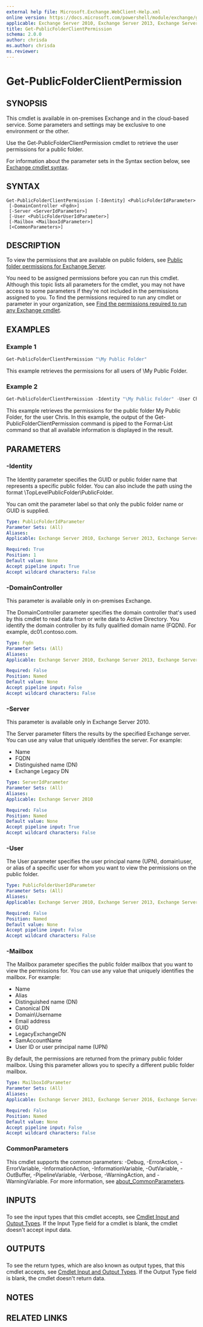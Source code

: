 ```yaml
---
external help file: Microsoft.Exchange.WebClient-Help.xml
online version: https://docs.microsoft.com/powershell/module/exchange/get-publicfolderclientpermission
applicable: Exchange Server 2010, Exchange Server 2013, Exchange Server 2016, Exchange Server 2019, Exchange Online
title: Get-PublicFolderClientPermission
schema: 2.0.0
author: chrisda
ms.author: chrisda
ms.reviewer:
---
```


# Get-PublicFolderClientPermission

## SYNOPSIS
This cmdlet is available in on-premises Exchange and in the cloud-based service. Some parameters and settings may be exclusive to one environment or the other.

Use the Get-PublicFolderClientPermission cmdlet to retrieve the user permissions for a public folder.

For information about the parameter sets in the Syntax section below, see [Exchange cmdlet syntax](https://docs.microsoft.com/powershell/exchange/exchange-cmdlet-syntax).

## SYNTAX

```
Get-PublicFolderClientPermission [-Identity] <PublicFolderIdParameter>
 [-DomainController <Fqdn>]
 [-Server <ServerIdParameter>]
 [-User <PublicFolderUserIdParameter>]
 [-Mailbox <MailboxIdParameter>]
 [<CommonParameters>]
```

## DESCRIPTION
To view the permissions that are available on public folders, see [Public folder permissions for Exchange Server](https://support.microsoft.com/help/2573274).

You need to be assigned permissions before you can run this cmdlet. Although this topic lists all parameters for the cmdlet, you may not have access to some parameters if they're not included in the permissions assigned to you. To find the permissions required to run any cmdlet or parameter in your organization, see [Find the permissions required to run any Exchange cmdlet](https://docs.microsoft.com/powershell/exchange/find-exchange-cmdlet-permissions).

## EXAMPLES

### Example 1
```powershell
Get-PublicFolderClientPermission "\My Public Folder"
```

This example retrieves the permissions for all users of \\My Public Folder.

### Example 2
```powershell
Get-PublicFolderClientPermission -Identity "\My Public Folder" -User Chris | Format-List
```

This example retrieves the permissions for the public folder My Public Folder, for the user Chris. In this example, the output of the Get-PublicFolderClientPermission command is piped to the Format-List command so that all available information is displayed in the result.

## PARAMETERS

### -Identity
The Identity parameter specifies the GUID or public folder name that represents a specific public folder. You can also include the path using the format \\TopLevelPublicFolder\\PublicFolder.

You can omit the parameter label so that only the public folder name or GUID is supplied.

```yaml
Type: PublicFolderIdParameter
Parameter Sets: (All)
Aliases:
Applicable: Exchange Server 2010, Exchange Server 2013, Exchange Server 2016, Exchange Server 2019, Exchange Online

Required: True
Position: 1
Default value: None
Accept pipeline input: True
Accept wildcard characters: False
```

### -DomainController
This parameter is available only in on-premises Exchange.

The DomainController parameter specifies the domain controller that's used by this cmdlet to read data from or write data to Active Directory. You identify the domain controller by its fully qualified domain name (FQDN). For example, dc01.contoso.com.

```yaml
Type: Fqdn
Parameter Sets: (All)
Aliases:
Applicable: Exchange Server 2010, Exchange Server 2013, Exchange Server 2016, Exchange Server 2019

Required: False
Position: Named
Default value: None
Accept pipeline input: False
Accept wildcard characters: False
```

### -Server
This parameter is available only in Exchange Server 2010.

The Server parameter filters the results by the specified Exchange server. You can use any value that uniquely identifies the server. For example:

- Name
- FQDN
- Distinguished name (DN)
- Exchange Legacy DN

```yaml
Type: ServerIdParameter
Parameter Sets: (All)
Aliases:
Applicable: Exchange Server 2010

Required: False
Position: Named
Default value: None
Accept pipeline input: True
Accept wildcard characters: False
```

### -User
The User parameter specifies the user principal name (UPN), domain\\user, or alias of a specific user for whom you want to view the permissions on the public folder.

```yaml
Type: PublicFolderUserIdParameter
Parameter Sets: (All)
Aliases:
Applicable: Exchange Server 2010, Exchange Server 2013, Exchange Server 2016, Exchange Server 2019, Exchange Online

Required: False
Position: Named
Default value: None
Accept pipeline input: False
Accept wildcard characters: False
```

### -Mailbox
The Mailbox parameter specifies the public folder mailbox that you want to view the permissions for. You can use any value that uniquely identifies the mailbox. For example:

- Name
- Alias
- Distinguished name (DN)
- Canonical DN
- Domain\\Username
- Email address
- GUID
- LegacyExchangeDN
- SamAccountName
- User ID or user principal name (UPN)

By default, the permissions are returned from the primary public folder mailbox. Using this parameter allows you to specify a different public folder mailbox.

```yaml
Type: MailboxIdParameter
Parameter Sets: (All)
Aliases:
Applicable: Exchange Server 2013, Exchange Server 2016, Exchange Server 2019, Exchange Online

Required: False
Position: Named
Default value: None
Accept pipeline input: False
Accept wildcard characters: False
```

### CommonParameters
This cmdlet supports the common parameters: -Debug, -ErrorAction, -ErrorVariable, -InformationAction, -InformationVariable, -OutVariable, -OutBuffer, -PipelineVariable, -Verbose, -WarningAction, and -WarningVariable. For more information, see [about_CommonParameters](https://go.microsoft.com/fwlink/p/?LinkID=113216).

## INPUTS

###  
To see the input types that this cmdlet accepts, see [Cmdlet Input and Output Types](https://go.microsoft.com/fwlink/p/?LinkId=616387). If the Input Type field for a cmdlet is blank, the cmdlet doesn't accept input data.

## OUTPUTS

###  
To see the return types, which are also known as output types, that this cmdlet accepts, see [Cmdlet Input and Output Types](https://go.microsoft.com/fwlink/p/?LinkId=616387). If the Output Type field is blank, the cmdlet doesn't return data.

## NOTES

## RELATED LINKS
